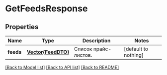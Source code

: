 # GetFeedsResponse


## Properties
Name | Type | Description | Notes
------------ | ------------- | ------------- | -------------
**feeds** | [**Vector{FeedDTO}**](FeedDTO.md) | Список прайс-листов. | [default to nothing]


[[Back to Model list]](../README.md#models) [[Back to API list]](../README.md#api-endpoints) [[Back to README]](../README.md)


